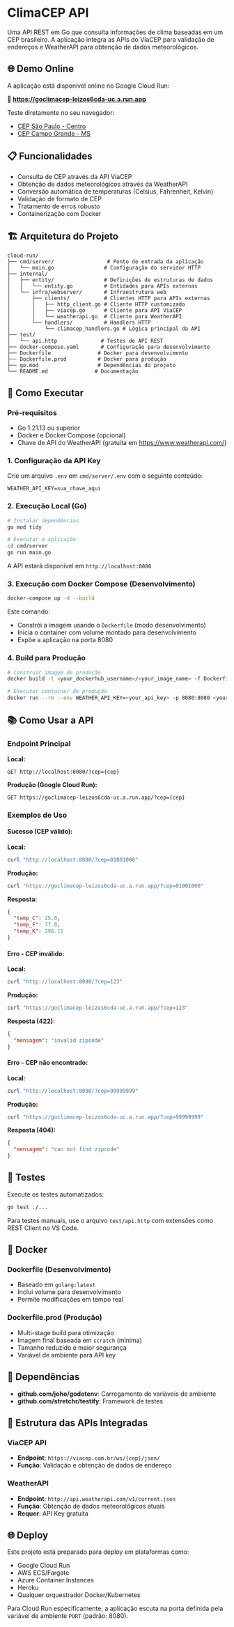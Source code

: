 # ClimaCEP API

Uma API REST em Go que consulta informações de clima baseadas em um CEP brasileiro. A aplicação integra as APIs do ViaCEP para validação de endereços e WeatherAPI para obtenção de dados meteorológicos.

## 🌐 Demo Online

A aplicação está disponível online no Google Cloud Run:

**🔗 https://goclimacep-leizos6cda-uc.a.run.app**

Teste diretamente no seu navegador:
- [CEP São Paulo - Centro](https://goclimacep-leizos6cda-uc.a.run.app/?cep=01001000)
- [CEP Campo Grande - MS](https://goclimacep-leizos6cda-uc.a.run.app/?cep=79002000)

## 📋 Funcionalidades

- Consulta de CEP através da API ViaCEP
- Obtenção de dados meteorológicos através da WeatherAPI
- Conversão automática de temperaturas (Celsius, Fahrenheit, Kelvin)
- Validação de formato de CEP
- Tratamento de erros robusto
- Containerização com Docker

## 🏗️ Arquitetura do Projeto

```
cloud-run/
├── cmd/server/                 # Ponto de entrada da aplicação
│   └── main.go                # Configuração do servidor HTTP
├── internal/
│   ├── entity/                # Definições de estruturas de dados
│   │   └── entity.go          # Entidades para APIs externas
│   └── infra/webserver/       # Infraestrutura web
│       ├── clients/           # Clientes HTTP para APIs externas
│       │   ├── http_client.go # Cliente HTTP customizado
│       │   ├── viacep.go      # Cliente para API ViaCEP
│       │   └── weatherapi.go  # Cliente para WeatherAPI
│       └── handlers/          # Handlers HTTP
│           └── climacep_handlers.go # Lógica principal da API
├── test/
│   └── api.http              # Testes de API REST
├── docker-compose.yaml       # Configuração para desenvolvimento
├── Dockerfile               # Docker para desenvolvimento
├── Dockerfile.prod          # Docker para produção
├── go.mod                   # Dependências do projeto
└── README.md               # Documentação
```

## 🚀 Como Executar

### Pré-requisitos

- Go 1.21.13 ou superior
- Docker e Docker Compose (opcional)
- Chave de API do WeatherAPI (gratuita em https://www.weatherapi.com/)

### 1. Configuração da API Key

Crie um arquivo `.env` em `cmd/server/.env` com o seguinte conteúdo:

```env
WEATHER_API_KEY=sua_chave_aqui
```

### 2. Execução Local (Go)

```bash
# Instalar dependências
go mod tidy

# Executar a aplicação
cd cmd/server
go run main.go
```

A API estará disponível em `http://localhost:8080`

### 3. Execução com Docker Compose (Desenvolvimento)

```bash
docker-compose up -d --build
```

Este comando:
- Constrói a imagem usando o `Dockerfile` (modo desenvolvimento)
- Inicia o container com volume montado para desenvolvimento
- Expõe a aplicação na porta 8080

### 4. Build para Produção

```bash
# Construir imagem de produção
docker build -t <your_dockerhub_username>/<your_image_name> -f Dockerfile.prod .

# Executar container de produção
docker run --rm --env WEATHER_API_KEY=<your_api_key> -p 8080:8080 <your_dockerhub_username>/<your_image_name>:<your_image_tag>
```

## 📚 Como Usar a API

### Endpoint Principal

**Local:**
```
GET http://localhost:8080/?cep={cep}
```

**Produção (Google Cloud Run):**
```
GET https://goclimacep-leizos6cda-uc.a.run.app/?cep={cep}
```

### Exemplos de Uso

#### Sucesso (CEP válido):

**Local:**
```bash
curl "http://localhost:8080/?cep=01001000"
```

**Produção:**
```bash
curl "https://goclimacep-leizos6cda-uc.a.run.app/?cep=01001000"
```

**Resposta:**
```json
{
  "temp_C": 25.0,
  "temp_F": 77.0,
  "temp_K": 298.15
}
```

#### Erro - CEP inválido:

**Local:**
```bash
curl "http://localhost:8080/?cep=123"
```

**Produção:**
```bash
curl "https://goclimacep-leizos6cda-uc.a.run.app/?cep=123"
```

**Resposta (422):**
```json
{
  "mensagem": "invalid zipcode"
}
```

#### Erro - CEP não encontrado:

**Local:**
```bash
curl "http://localhost:8080/?cep=99999999"
```

**Produção:**
```bash
curl "https://goclimacep-leizos6cda-uc.a.run.app/?cep=99999999"
```

**Resposta (404):**
```json
{
  "mensagem": "can not find zipcode"
}
```

## 🧪 Testes

Execute os testes automatizados:

```bash
go test ./...
```

Para testes manuais, use o arquivo `test/api.http` com extensões como REST Client no VS Code.

## 🐳 Docker

### Dockerfile (Desenvolvimento)
- Baseado em `golang:latest`
- Inclui volume para desenvolvimento
- Permite modificações em tempo real

### Dockerfile.prod (Produção)
- Multi-stage build para otimização
- Imagem final baseada em `scratch` (mínima)
- Tamanho reduzido e maior segurança
- Variável de ambiente para API key

## 🔧 Dependências

- **github.com/joho/godotenv**: Carregamento de variáveis de ambiente
- **github.com/stretchr/testify**: Framework de testes

## 📝 Estrutura das APIs Integradas

### ViaCEP API
- **Endpoint**: `https://viacep.com.br/ws/{cep}/json/`
- **Função**: Validação e obtenção de dados de endereço

### WeatherAPI
- **Endpoint**: `http://api.weatherapi.com/v1/current.json`
- **Função**: Obtenção de dados meteorológicos atuais
- **Requer**: API Key gratuita

## 🌐 Deploy

Este projeto está preparado para deploy em plataformas como:
- Google Cloud Run
- AWS ECS/Fargate
- Azure Container Instances
- Heroku
- Qualquer orquestrador Docker/Kubernetes

Para Cloud Run especificamente, a aplicação escuta na porta definida pela variável de ambiente `PORT` (padrão: 8080).